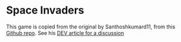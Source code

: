 # Space Invaders

This game is copied from the original by Santhoshkumard11, from this [Github repo](https://github.com/Santhoshkumard11/deploy-pygame). See his [DEV article for a discussion](https://dev.to/sandy_codes_py/deploy-pygames-to-github-pages-with-webassembly-56po)
